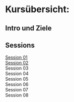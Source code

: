 # Kursübersicht:


## Intro und Ziele

## Sessions

[ Session 01](CAD2/CAD2_Session01.md)  
[ Session 02](CAD2/CAD2_Session02.md)  
Session 03  
Session 04  
Session 05  
Session 06  
Session 07  
Session 08  

